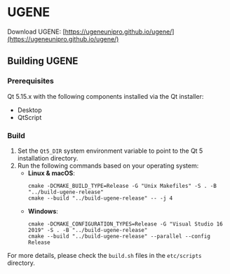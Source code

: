 # UGENE

Download UGENE: [https://ugeneunipro.github.io/ugene/](https://ugeneunipro.github.io/ugene/)

## Building UGENE

### Prerequisites

Qt 5.15.x with the following components installed via the Qt installer:
- Desktop
- QtScript

### Build

1. Set the `Qt5_DIR` system environment variable to point to the Qt 5 installation directory.
2. Run the following commands based on your operating system:
    - **Linux & macOS**:
      ```
      cmake -DCMAKE_BUILD_TYPE=Release -G "Unix Makefiles" -S . -B "../build-ugene-release"
      cmake --build "../build-ugene-release" -- -j 4
      ```
    - **Windows**:
      ```
      cmake -DCMAKE_CONFIGURATION_TYPES=Release -G "Visual Studio 16 2019" -S . -B "../build-ugene-release"
      cmake --build "../build-ugene-release" --parallel --config Release
      ```

For more details, please check the `build.sh` files in the `etc/scripts` directory.
